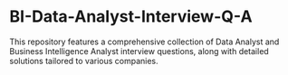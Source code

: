 # BI-Data-Analyst-Interview-Q-A
This repository features a comprehensive collection of Data Analyst and Business Intelligence Analyst interview questions, along with detailed solutions tailored to various companies.
